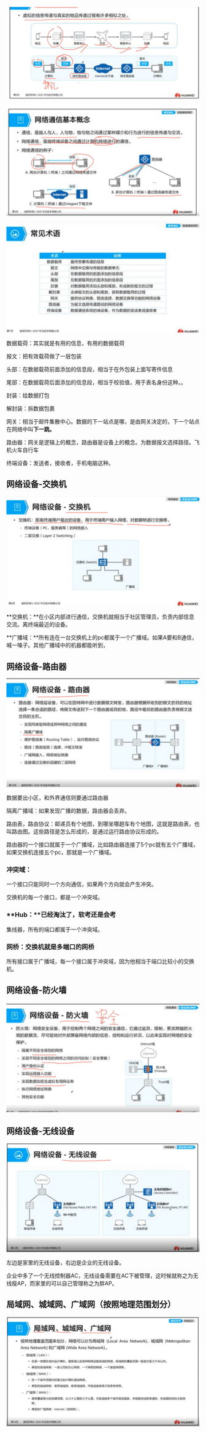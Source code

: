 ![1641813495907](../image/1641813495907.png)

![1641813593443](../image/1641813593443.png)

![1641813617248](../image/1641813617248.png)

数据载荷：其实就是有用的信息，有用的数据载荷

报文：把有效载荷做了一层包装

头部：在数据载荷前面添加的信息段，相当于在外包装上面写寄件信息

尾部：在数据载荷后面添加的信息段，相当于校验值，用于表名身份这种。。

封装：给数据打包

解封装：拆数据包裹

网关：相当于邮件集散中心。数据的下一站点是哪，是由网关决定的，下一个站点在网络中叫**下一跳。**

路由器：网关是逻辑上的概念，路由器是设备上的概念。为数据报文选择路径。飞机火车自行车

终端设备：发送者，接收者，手机电脑这种。



## 网络设备-交换机

![1641814168718](../image/1641814168718.png)

**交换机：**在小区内部进行通信，交换机就相当于社区管理员，负责内部信息交流。离终端最近的设备。

**广播域：**所有连在一台交换机上的pc都属于一个广播域。如果A要和B通信，喊一嗓子。其他广播域中的机器都能听到，

## 网络设备-路由器

![1641814406155](../image/1641814406155.png)

数据要出小区，和外界通信则要通过路由器

隔离广播域：如果发现广播的数据，路由器会丢弃。

路由表，路由协议：邮递员有个地图，到哪坐哪趟车有个地图，这就是路由表，也叫路由图。这些路径是怎么形成的，是通过运行路由协议形成的。

路由器的一个接口就属于一个广播域，比如路由器连接了5个pc就有五个广播域，如果交换机连接五个pc，那就是一个广播域。

### 冲突域：

一个接口只能同时一个方向通信，如果两个方向就会产生冲突。

交换机的每一个接口，都是一个冲突域。

### **Hub：**已经淘汰了，软考还是会考

集线器，所有的端口都属于一个冲突域。

### 网桥：交换机就是多端口的网桥

所有接口属于广播域，每一个接口属于冲突域，因为他相当于端口比较小的交换机。



## 网络设备-防火墙

![1641815094696](../image/1641815094696.png)



## 网络设备-无线设备

![1641815176285](../image/1641815176285.png)

左边是家里的无线设备，右边是企业的无线设备。

企业中多了一个无线控制器AC，无线设备需要在AC下被管理，这时候就称之为无线瘦AP，而家里的可以自己管理称之为胖AP。



## 局域网、城域网、广域网（按照地理范围划分）

![1641815428257](../image/1641815428257.png)